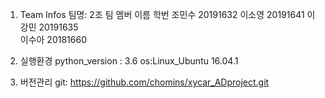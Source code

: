 1. Team Infos
팀명: 2조
팀 멤버
이름	학번
조민수 20191632
이소영	20191641
이강민	20191635	
이수아 20181660 

2. 실행환경
python_version : 3.6
os:Linux_Ubuntu 16.04.1

3. 버전관리
git: https://github.com/chomins/xycar_ADproject.git


